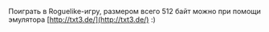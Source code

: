 Поиграть в Roguelike-игру, размером всего 512 байт можно при помощи эмулятора [http://txt3.de/](http://txt3.de/) :)
